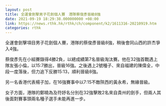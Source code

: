 ```yaml
---
layout: post
title: 全運會劍擊男子花劍個人賽　港隊蔡俊彥晉級8強
date: 2021-09-19 18:29:38.000000000 +08:00
link: https://news.rthk.hk/rthk/ch/component/k2/1611316-20210919.htm
categories: rthk
---
```


全運會劍擊項目男子花劍個人賽，港隊的蔡俊彥晉級8強，稍後會同山西的許杰爭入4強。

蔡俊彥先在小組賽錄得4勝2負，以總成績第7名晉級淘汰賽。他在32強首戰遇上隊友張小倫，以15:7勝出，晉級16強。之後遇上2號種子、來自福建的陳偉全，中段一度落後，但力追下反勝15:13，順利晉級8強。

另一名香港代表楊子加，在16強賽事中以7:15不敵陝西的黃永希，無緣晉級。

女子方面，港隊的鄭曉為及符妤名分別在32強擊敗2名來自貴州的劍手，但兩人其後面對賽事頭兩名種子選手未能再進一步。
